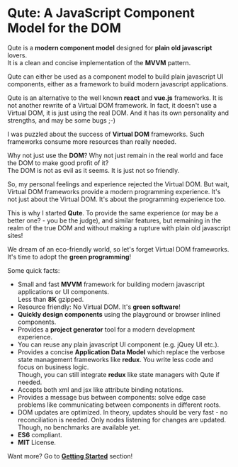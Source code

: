 # Qute: A JavaScript Component Model for the DOM

Qute is a **modern component model** designed for **plain old javascript** lovers.  \
It is a clean and concise implementation of the **MVVM** pattern.

Qute can either be used as a component model to build plain javascript UI components, either as a framework to build modern javascript applications.

Qute is an alternative to the well known **react** and **vue.js** frameworks. It is not another rewrite of a Virtual DOM framework. In fact, it doesn't use a Virtual DOM, it is just using the real DOM. And it has its own personality and strengths, and may be some bugs ;-)

I was puzzled about the success of **Virtual DOM** frameworks. Such frameworks consume more resources than really needed.

Why not just use the **DOM**? Why not just remain in the real world and face the DOM to make good profit of it?  \
The DOM is not as evil as it seems. It is just not so friendly.

So, my personal feelings and experience rejected the Virtual DOM. But wait, Virtual DOM frameworks provide a modern programming experience. It's not just about the Virtual DOM. It's about the programming experience too.

This is why I started **Qute**. To provide the same experience (or may be a better one? - you be the judge), and similar features, but remaining in the realm of the true DOM and without making a rupture with plain old javascript sites!

We dream of an eco-friendly world, so let's forget Virtual DOM frameworks.  \
It's time to adopt the **green programming**!

Some quick facts:

* Small and fast **MVVM** framework for building modern javascript applications or UI components.  \
Less than **8K** gzipped.
* Resource friendly: No Virtual DOM. It's **green software**!
* **Quickly design components** using the playground or browser inlined components.
* Provides a **project generator** tool for a modern development experience.
* You can reuse any plain javascript UI component (e.g. jQuey UI etc.).
* Provides a concise **Application Data Model** which replace the verbose state management frameworks like **redux**. You write less code and focus on business logic.  \
Though, you can still integrate **redux** like state managers with Qute if needed.
* Accepts both xml and jsx like attribute binding notations.
* Provides a message bus between components: solve edge case problems like communicating between components in different roots.
* DOM updates are optimized. In theory, updates should be very fast - no reconciliation is needed. Only nodes listening for changes are updated.  \
Though, no benchmarks are available yet.
* **ES6** compliant.
* **MIT** License.

Want more? Go to **[Getting Started](#/getting-started)** section!

